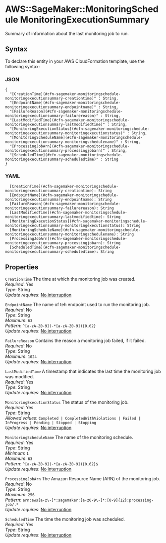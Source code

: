 # AWS::SageMaker::MonitoringSchedule MonitoringExecutionSummary<a name="aws-properties-sagemaker-monitoringschedule-monitoringexecutionsummary"></a>

Summary of information about the last monitoring job to run\.

## Syntax<a name="aws-properties-sagemaker-monitoringschedule-monitoringexecutionsummary-syntax"></a>

To declare this entity in your AWS CloudFormation template, use the following syntax:

### JSON<a name="aws-properties-sagemaker-monitoringschedule-monitoringexecutionsummary-syntax.json"></a>

```
{
  "[CreationTime](#cfn-sagemaker-monitoringschedule-monitoringexecutionsummary-creationtime)" : String,
  "[EndpointName](#cfn-sagemaker-monitoringschedule-monitoringexecutionsummary-endpointname)" : String,
  "[FailureReason](#cfn-sagemaker-monitoringschedule-monitoringexecutionsummary-failurereason)" : String,
  "[LastModifiedTime](#cfn-sagemaker-monitoringschedule-monitoringexecutionsummary-lastmodifiedtime)" : String,
  "[MonitoringExecutionStatus](#cfn-sagemaker-monitoringschedule-monitoringexecutionsummary-monitoringexecutionstatus)" : String,
  "[MonitoringScheduleName](#cfn-sagemaker-monitoringschedule-monitoringexecutionsummary-monitoringschedulename)" : String,
  "[ProcessingJobArn](#cfn-sagemaker-monitoringschedule-monitoringexecutionsummary-processingjobarn)" : String,
  "[ScheduledTime](#cfn-sagemaker-monitoringschedule-monitoringexecutionsummary-scheduledtime)" : String
}
```

### YAML<a name="aws-properties-sagemaker-monitoringschedule-monitoringexecutionsummary-syntax.yaml"></a>

```
  [CreationTime](#cfn-sagemaker-monitoringschedule-monitoringexecutionsummary-creationtime): String
  [EndpointName](#cfn-sagemaker-monitoringschedule-monitoringexecutionsummary-endpointname): String
  [FailureReason](#cfn-sagemaker-monitoringschedule-monitoringexecutionsummary-failurereason): String
  [LastModifiedTime](#cfn-sagemaker-monitoringschedule-monitoringexecutionsummary-lastmodifiedtime): String
  [MonitoringExecutionStatus](#cfn-sagemaker-monitoringschedule-monitoringexecutionsummary-monitoringexecutionstatus): String
  [MonitoringScheduleName](#cfn-sagemaker-monitoringschedule-monitoringexecutionsummary-monitoringschedulename): String
  [ProcessingJobArn](#cfn-sagemaker-monitoringschedule-monitoringexecutionsummary-processingjobarn): String
  [ScheduledTime](#cfn-sagemaker-monitoringschedule-monitoringexecutionsummary-scheduledtime): String
```

## Properties<a name="aws-properties-sagemaker-monitoringschedule-monitoringexecutionsummary-properties"></a>

`CreationTime`  <a name="cfn-sagemaker-monitoringschedule-monitoringexecutionsummary-creationtime"></a>
The time at which the monitoring job was created\.  
*Required*: Yes  
*Type*: String  
*Update requires*: [No interruption](https://docs.aws.amazon.com/AWSCloudFormation/latest/UserGuide/using-cfn-updating-stacks-update-behaviors.html#update-no-interrupt)

`EndpointName`  <a name="cfn-sagemaker-monitoringschedule-monitoringexecutionsummary-endpointname"></a>
The name of teh endpoint used to run the monitoring job\.  
*Required*: No  
*Type*: String  
*Maximum*: `63`  
*Pattern*: `^[a-zA-Z0-9](-*[a-zA-Z0-9]){0,62}`  
*Update requires*: [No interruption](https://docs.aws.amazon.com/AWSCloudFormation/latest/UserGuide/using-cfn-updating-stacks-update-behaviors.html#update-no-interrupt)

`FailureReason`  <a name="cfn-sagemaker-monitoringschedule-monitoringexecutionsummary-failurereason"></a>
Contains the reason a monitoring job failed, if it failed\.  
*Required*: No  
*Type*: String  
*Maximum*: `1024`  
*Update requires*: [No interruption](https://docs.aws.amazon.com/AWSCloudFormation/latest/UserGuide/using-cfn-updating-stacks-update-behaviors.html#update-no-interrupt)

`LastModifiedTime`  <a name="cfn-sagemaker-monitoringschedule-monitoringexecutionsummary-lastmodifiedtime"></a>
A timestamp that indicates the last time the monitoring job was modified\.  
*Required*: Yes  
*Type*: String  
*Update requires*: [No interruption](https://docs.aws.amazon.com/AWSCloudFormation/latest/UserGuide/using-cfn-updating-stacks-update-behaviors.html#update-no-interrupt)

`MonitoringExecutionStatus`  <a name="cfn-sagemaker-monitoringschedule-monitoringexecutionsummary-monitoringexecutionstatus"></a>
The status of the monitoring job\.  
*Required*: Yes  
*Type*: String  
*Allowed values*: `Completed | CompletedWithViolations | Failed | InProgress | Pending | Stopped | Stopping`  
*Update requires*: [No interruption](https://docs.aws.amazon.com/AWSCloudFormation/latest/UserGuide/using-cfn-updating-stacks-update-behaviors.html#update-no-interrupt)

`MonitoringScheduleName`  <a name="cfn-sagemaker-monitoringschedule-monitoringexecutionsummary-monitoringschedulename"></a>
The name of the monitoring schedule\.  
*Required*: Yes  
*Type*: String  
*Minimum*: `1`  
*Maximum*: `63`  
*Pattern*: `^[a-zA-Z0-9](-*[a-zA-Z0-9]){0,62}$`  
*Update requires*: [No interruption](https://docs.aws.amazon.com/AWSCloudFormation/latest/UserGuide/using-cfn-updating-stacks-update-behaviors.html#update-no-interrupt)

`ProcessingJobArn`  <a name="cfn-sagemaker-monitoringschedule-monitoringexecutionsummary-processingjobarn"></a>
The Amazon Resource Name \(ARN\) of the monitoring job\.  
*Required*: No  
*Type*: String  
*Maximum*: `256`  
*Pattern*: `arn:aws[a-z\-]*:sagemaker:[a-z0-9\-]*:[0-9]{12}:processing-job/.*`  
*Update requires*: [No interruption](https://docs.aws.amazon.com/AWSCloudFormation/latest/UserGuide/using-cfn-updating-stacks-update-behaviors.html#update-no-interrupt)

`ScheduledTime`  <a name="cfn-sagemaker-monitoringschedule-monitoringexecutionsummary-scheduledtime"></a>
The time the monitoring job was scheduled\.  
*Required*: Yes  
*Type*: String  
*Update requires*: [No interruption](https://docs.aws.amazon.com/AWSCloudFormation/latest/UserGuide/using-cfn-updating-stacks-update-behaviors.html#update-no-interrupt)